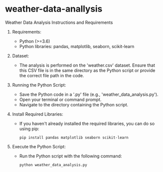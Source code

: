 # weather-data-anallysis
Weather Data Analysis Instructions and Requirements

1. Requirements:
   - Python (>=3.6)
   - Python libraries: pandas, matplotlib, seaborn, scikit-learn

2. Dataset:
   - The analysis is performed on the 'weather.csv' dataset. Ensure that this CSV file is in the same directory as the Python script or provide the correct file path in the code.

3. Running the Python Script:
   - Save the Python code in a '.py' file (e.g., 'weather_data_analysis.py').
   - Open your terminal or command prompt.
   - Navigate to the directory containing the Python script.

4. Install Required Libraries:
   - If you haven't already installed the required libraries, you can do so using pip:
     ```
     pip install pandas matplotlib seaborn scikit-learn
     ```

5. Execute the Python Script:
   - Run the Python script with the following command:
     ```
     python weather_data_analysis.py
     ```

